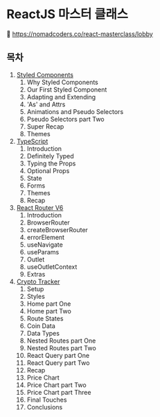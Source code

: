 # ReactJS 마스터 클래스

🔗 https://nomadcoders.co/react-masterclass/lobby

## 목차

1. [Styled Components](./01_00_Style_Components.md)
    1. Why Styled Components
    2. Our First Styled Component
    3. Adapting and Extending
    4. 'As' and Attrs
    5. Animations and Pseudo Selectors
    6. Pseudo Selectors part Two
    7. Super Recap
    8. Themes
2. [TypeScript](./02_00_TypeScript.md)
    1. Introduction
    2. Definitely Typed
    3. Typing the Props
    4. Optional Props
    5. State
    6. Forms
    7. Themes
    8. Recap
3. [React Router V6](./03_00_React_Router.md)
    1. Introduction
    2. BrowserRouter
    3. createBrowserRouter
    4. errorElement
    5. useNavigate
    6. useParams
    7. Outlet
    8. useOutletContext
    9. Extras
4. [Crypto Tracker](./04_00_Crypto_Tracker.md)
    1. Setup
    2. Styles
    3. Home part One 
    4. Home part Two
    5. Route States
    6. Coin Data
    7. Data Types
    8. Nested Routes part One
    9. Nested Routes part Two
    10. React Query part One
    11. React Query part Two
    12. Recap
    13. Price Chart
    14. Price Chart part Two
    15. Price Chart part Three
    16. Final Touches
    17. Conclusions